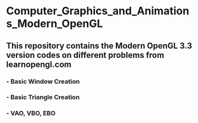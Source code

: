 # Computer_Graphics_and_Animations_Modern_OpenGL

## This repository contains the Modern OpenGL 3.3 version codes on different problems from learnopengl.com
### - Basic Window Creation
### - Basic Triangle Creation
### - VAO, VBO, EBO
